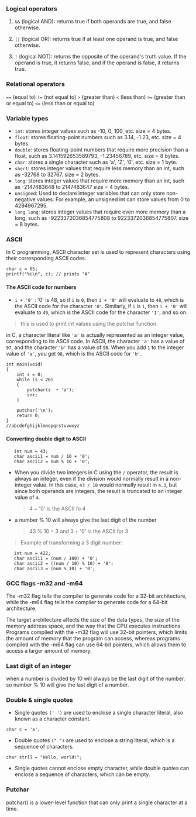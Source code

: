 ### Logical operators

1. `&&` (logical AND): returns true if both operands are true, and false otherwise.

2. `||` (logical OR): returns true if at least one operand is true, and false otherwise.

3. `!` (logical NOT): returns the opposite of the operand's truth value. If the operand is true, it returns false, and if the operand is false, it returns true.

### Relational operators

`==` (equal to) `!=` (not equal to) `>` (greater than) `<` (less than) `>=` (greater than or equal to) `<=` (less than or equal to)

### Variable types

- `int`: stores integer values such as -10, 0, 100, etc. size = 4 bytes.
- `float`: stores floating-point numbers such as 3.14, -1.23, etc. size = 4 bytes.
- `double`: stores floating-point numbers that require more precision than a float, such as 3.141592653589793, -1.23456789, etc. size = 8 bytes.
- `char`: stores a single character such as 'a', 'Z', '0', etc. size = 1 byte.
- `short`: stores integer values that require less memory than an int, such as -32768 to 32767. size = 2 bytes.
- `long`: stores integer values that require more memory than an int, such as -2147483648 to 2147483647 size = 4 bytes.
- `unsigned`: Used to declare integer variables that can only store non-negative values. For example, an unsigned int can store values from 0 to 4294967295.
- `long long`: stores integer values that require even more memory than a long, such as -9223372036854775808 to 9223372036854775807. size = 8 bytes.

### ASCII

In C programming, ASCII character set is used to represent characters using their corresponding ASCII codes.

```
char c = 65;
printf("%c\n", c); // prints "A"

```

#### The ASCII code for numbers

- `i + '0'` : '0' is 48, so if `i` is `0`, then `i + '0'` will evaluate to `48`, which is the ASCII code for the character `'0'`. Similarly, if `i` is `1`, then `i + '0'` will evaluate to `49`, which is the ASCII code for the character `'1'`, and so on.

> this is used to print int values using the putchar function.

in C, a character literal like `'a'` is actually represented as an integer value, corresponding to its ASCII code. In ASCII, the character `'a'` has a value of `97`, and the character `'b'` has a value of `98`. When you add `1` to the integer value of `'a'`, you get `98`, which is the ASCII code for `'b'`.

```
int main(void)
{
	int s = 0;
	while (s < 26)
	{
		putchar(s  + 'a');
		s++;
	}

	putchar('\n');
	return 0;
}
//abcdefghijklmnopqrstuvwxyz

```

#### Converting double digit to ASCII

```
   int num = 43;
   char ascii1 = num / 10 + '0';
   char ascii2 = num % 10 + '0';
```

- When you divide two integers in C using the `/` operator, the result is always an integer, even if the division would normally result in a non-integer value. In this case, `43 / 10` would normally result in `4.3`, but since both operands are integers, the result is truncated to an integer value of `4`.

  > 4 + '0' is the ASCII fo 4

- a number % 10 will always give the last digit of the number
  > 43 % 10 = 3 and 3 + '0' is the ASCII for 3

> Example of transforming a 3 digit number:

```
   int num = 422;
   char ascii1 = (num / 100) + '0';
   char ascii2 = ((num / 10) % 10) + '0';
   char ascii3 = (num % 10) + '0';
```

### GCC flags -m32 and -m64

The -m32 flag tells the compiler to generate code for a 32-bit architecture, while the -m64 flag tells the compiler to generate code for a 64-bit architecture.

The target architecture affects the size of the data types, the size of the memory address space, and the way that the CPU executes instructions. Programs compiled with the -m32 flag will use 32-bit pointers, which limits the amount of memory that the program can access, whereas programs compiled with the -m64 flag can use 64-bit pointers, which allows them to access a larger amount of memory.

### Last digit of an integer

when a number is divided by 10 will always be the last digit of the number.
so number % 10 will give the last digit of a number.

### Double & single quotes

- Single quotes `(' ')` are used to enclose a single character literal, also known as a character constant.

```
char c = 'a';
```

- Double quotes `(" ")` are used to enclose a string literal, which is a sequence of characters.

```
char str[] = "Hello, world!";
```

- Single quotes cannot enclose empty character, while double quotes can enclose a sequence of characters, which can be empty.

### Putchar

putchar() is a lower-level function that can only print a single character at a time.
